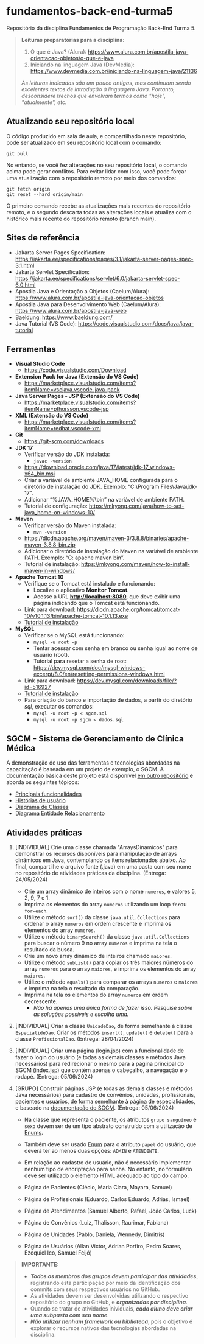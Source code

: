 # fundamentos-back-end-turma5
Repositório da disciplina Fundamentos de Programação Back-End Turma 5.

> **Leituras preparatórias para a disciplina:**
>
> 1. O que é Java? (Alura): <https://www.alura.com.br/apostila-java-orientacao-objetos/o-que-e-java>
> 2. Iniciando na linguagem Java
 (DevMedia): <https://www.devmedia.com.br/iniciando-na-linguagem-java/21136>
>
> _As leituras indicadas são um pouco antigas, mas continuam sendo excelentes textos de introdução à linguagem Java. Portanto, desconsidere trechos que envolvam termos como "hoje", "atualmente", etc._

## Atualizando seu repositório local

O código produzido em sala de aula, e compartilhado neste repositório, pode ser atualizado em seu repositório local com o comando:

```console
git pull
```

No entando, se você fez alterações no seu repositório local, o comando acima pode gerar conflitos. Para evitar lidar com isso, você pode forçar uma atualização com o repositório remoto por meio dos comandos:

```console
git fetch origin
git reset --hard origin/main
```

O primeiro comando recebe as atualizações mais recentes do repositório remoto, e o segundo descarta todas as alterações locais e atualiza com o histórico mais recente do repositório remoto (branch main).

## Sites de referência

- Jakarta Server Pages Specification: <https://jakarta.ee/specifications/pages/3.1/jakarta-server-pages-spec-3.1.html>
- Jakarta Servlet Specification: <https://jakarta.ee/specifications/servlet/6.0/jakarta-servlet-spec-6.0.html>
- Apostila Java e Orientação a Objetos (Caelum/Alura): <https://www.alura.com.br/apostila-java-orientacao-objetos>
- Apostila Java para Desenvolvimento Web (Caelum/Alura): <https://www.alura.com.br/apostila-java-web>
- Baeldung: <https://www.baeldung.com/>
- Java Tutorial (VS Code): <https://code.visualstudio.com/docs/java/java-tutorial>

## Ferramentas

- **Visual Studio Code**
  - <https://code.visualstudio.com/Download>
- **Extension Pack for Java (Extensão do VS Code)**
  - <https://marketplace.visualstudio.com/items?itemName=vscjava.vscode-java-pack>
- **Java Server Pages - JSP (Extensão do VS Code)**
  - <https://marketplace.visualstudio.com/items?itemName=pthorsson.vscode-jsp>
- **XML (Extensão do VS Code)**
  - <https://marketplace.visualstudio.com/items?itemName=redhat.vscode-xml>
- **Git**
  - <https://git-scm.com/downloads>
- **JDK 17**
  - Verificar versão do JDK instalada:
    - ```javac -version```
  - <https://download.oracle.com/java/17/latest/jdk-17_windows-x64_bin.msi>
  - Criar a variável de ambiente JAVA_HOME configurada para o diretório de instalação do JDK. Exemplo: “C:\Program Files\Java\jdk-17”.
  - Adicionar “%JAVA_HOME%\bin” na variável de ambiente PATH.
  - Tutorial de configuração: <https://mkyong.com/java/how-to-set-java_home-on-windows-10/>
- **Maven**
  - Verificar versão do Maven instalada:
    - ```mvn -version```
  - <https://dlcdn.apache.org/maven/maven-3/3.8.8/binaries/apache-maven-3.8.8-bin.zip>
  - Adicionar o diretório de instalação do Maven na variável de ambiente PATH. Exemplo: “C: apache maven bin”.
  - Tutorial de instalação: <https://mkyong.com/maven/how-to-install-maven-in-windows/>
- **Apache Tomcat 10**
  - Verifique se o Tomcat está instalado e funcionando:
    - Localize o aplicativo **Monitor Tomcat**.
    - Acesse a URL **<http://localhost:8080>**, que deve exibir uma página indicando que o Tomcat está funcionando.
  - Link para download: <https://dlcdn.apache.org/tomcat/tomcat-10/v10.1.13/bin/apache-tomcat-10.1.13.exe>
  - [Tutorial de instalação](https://github.com/webacademyufac/tutoriais/blob/main/tomcat/tomcat.md)
- **MySQL**
  - Verificar se o MySQL está funcionando:
    - ```mysql -u root -p```
    - Tentar acessar com senha em branco ou senha igual ao nome de usuário (root).
    - Tutorial para resetar a senha de root: <https://dev.mysql.com/doc/mysql-windows-excerpt/8.0/en/resetting-permissions-windows.html>
  - Link para download: <https://dev.mysql.com/downloads/file/?id=516927>
  - [Tutorial de instalação](https://github.com/webacademyufac/tutoriais/blob/main/mysql/mysql.md)
  - Para criação do banco e importação de dados, a partir do diretório _sql_, executar os comandos:
    - ```mysql -u root -p < sgcm.sql```
    - ```mysql -u root -p sgcm < dados.sql```

## SGCM - Sistema de Gerenciamento de Clínica Médica

A demonstração de uso das ferramentas e tecnologias abordadas na capacitação é baseada em um projeto de exemplo, o SGCM. A documentação básica deste projeto está disponível [em outro repositório](https://github.com/webacademyufac/sgcmdocs) e aborda os seguintes tópicos:

- [Principais funcionalidades](https://github.com/webacademyufac/sgcmdocs#principais-funcionalides)
- [Histórias de usuário](https://github.com/webacademyufac/sgcmdocs#histórias-de-usuário)
- [Diagrama de Classes](https://github.com/webacademyufac/sgcmdocs#diagrama-de-classes)
- [Diagrama Entidade Relacionamento](https://github.com/webacademyufac/sgcmdocs#diagrama-entidade-relacionamento)


## Atividades práticas

1. [INDIVIDUAL] Crie uma classe chamada "ArraysDinamicos" para demonstrar os recursos disponíveis para manipulação de arrays dinâmicos em Java, contemplando os itens relacionados abaixo. Ao final, compartilhe o arquivo fonte (.java) em uma pasta com seu nome no repositório de atividades práticas da disciplina. (Entrega: 24/05/2024)
  
    - Crie um array dinâmico de inteiros com o nome `numeros`, e valores 5, 2, 9, 7 e 1.
    - Imprima os elementos do array `numeros` utilizando um loop `for`ou `for-each`.
    - Utilize o método `sort()` da classe `java.util.Collections` para ordenar o array `numeros` em ordem crescente e imprima os elementos do array `numeros`.
    - Utilize o método `binarySearch()` da classe `java.util.Collections` para buscar o número 9 no array `numeros` e imprima na tela o resultado da busca.
    - Crie um novo array dinâmico de inteiros chamado `maiores`.
    - Utilize o método `subList()` para copiar os três maiores números do array `numeros` para o array `maiores`, e imprima os elementos do array `maiores`.
    - Utilize o método `equals()` para comparar os arrays `numeros` e `maiores` e imprima na tela o resultado da comparação.
    - Imprima na tela os elementos do array `numeros` em ordem decrescente.
      - _Não há apenas uma única forma de fazer isso. Pesquise sobre as soluções possíveis e escolha uma._


2. [INDIVIDUAL] Criar a classe `UnidadeDao`, de forma semelhante à classe `EspecialideDao`. Criar os métodos `insert()`, `update()` e `delete()` para a classe `ProfissionalDao`. (Entrega: 28/04/2024)

3. [INDIVIDUAL] Criar uma página (login.jsp) com a funcionalidade de fazer o login do usuário (e todas as demais classes e métodos Java necessários) para redirecionar o mesmo para a página principal do SGCM (index.jsp) que contém apenas o cabeçalho, a navegação e o rodapé. (Entrega: 05/06/2024)

4. [GRUPO] Construir páginas JSP (e todas as demais classes e métodos Java necessários) para cadastro de convênios, unidades, profissionais, pacientes e usuários, de forma semelhante à página de especialidades, e baseado na [documentação do SGCM](https://github.com/webacademyufac/sgcmdocs). (Entrega: 05/06/2024)

    - Na classe que representa o paciente, os atributos `grupo sanguíneo` e `sexo` devem ser de um tipo abstrato construído com a utilização de [Enums](https://docs.oracle.com/javase/tutorial/java/javaOO/enum.html).
    - Também deve ser usado [Enum](https://docs.oracle.com/javase/tutorial/java/javaOO/enum.html) para o atributo `papel` do usuário, que deverá ter ao menos duas opções: `ADMIN` e `ATENDENTE`.
    - Em relação ao cadastro de usuário, não é necessário implementar nenhum tipo de encriptação para senha. No entanto, no formulário deve ser utilizado o elemento HTML adequado ao tipo do campo.

    - Página de Pacientes (Clécio, Maria Clara, Mayara, Samuel)
    - Página de Profissionais (Eduardo, Carlos Eduardo, Adrias, Ismael)
    - Página de Atendimentos (Samuel Alberto, Rafael, João Carlos, Luck)
    - Página de Convênios (Luiz, Thalisson, Raurimar, Fabiana)
    - Página de Unidades (Pablo, Daniela, Wennedy, Dimitris)
    - Página de Usuários (Allan Victor, Adrian Porfiro, Pedro Soares, Ezequiel Ico, Samuel Feijó)


> **IMPORTANTE:**
>
> - _**Todos os membros dos grupos devem participar das atividades**_, registrando esta participação por meio da identificação dos commits com seus respectivos usuários no GitHub.
> - As atividades devem ser desenvolvidas utilizando o respectivo repositório do grupo no GitHub, e _**organizadas por disciplina**_.
> - Quando se tratar de atividades inividuais, _**cada aluno deve criar uma subpasta com seu nome**_.
> - _**Não utilizar nenhum framework ou biblioteca**_, pois o objetivo é explorar o recursos nativos das tecnologias abordadas na disciplina.